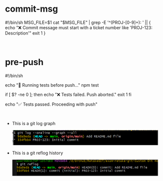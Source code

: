 <h1>commit-msg</h1>

<p>
#!/bin/sh
MSG_FILE=$1
cat "$MSG_FILE" | grep -E '^(PROJ-[0-9]+): ' || {
  echo "❌ Commit message must start with a ticket number like 'PROJ-123: Description'"
  exit 1
}

</p>
<br/>
<h1>pre-push</h1>

<p>
#!/bin/sh

echo "🧪 Running tests before push..."
npm test

if [ $? -ne 0 ]; then
echo "❌ Tests failed. Push aborted."
exit 1
fi

echo "✅ Tests passed. Proceeding with push"

</p>
 <br/>

 <ul>
    <li>
    <p>This is a git log graph</p>
<img src="./git log --oneline --graph --all.png" alt="git log --oneline --graph --all"/>
    </li>
    <li>
    
<p>This is a git reflog history</p>
<img src="./git reflog.png" alt="reflog"/>
    </li>
</ul>
